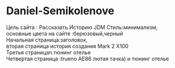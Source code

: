 # Daniel-Semikolenove
   Цель сайта : Рассказать Историю JDM
                                            Стиль:минимализм,                                              
            основные цвета на сайте :берюзовый,черный      
     Начальная страница:заголовок,    
 вторая страница история создания Mark 2 X100    
 Третья страницаn.тюнинг отелье   
 Четвертая страница :trueno AE86 лютая тачка) и тюнинг отелье  


